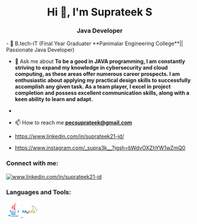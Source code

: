 <h1 align="center">Hi 👋, I'm Suprateek S</h1>
<h3 align="center">Java Developer</h3>
                                                 - 🔭 B.tech-IT (Final Year Graduater **Panimalar Engineering College**|| Passionate Java Developer)


- 💬 Ask me about **To be a good  in  JAVA programming, I am constantly striving to expand my knowledge in cybersecurity and cloud computing, as these areas offer numerous career prospects. I am enthusiastic about applying my practical design skills to successfully accomplish any given task. As a team player, I excel in project completion and possess excellent communication skills, along with a keen ability to learn and adapt.**

- 
- 📫 How to reach me **pecsuprateek@gmail.com**
- https://www.linkedin.com/in/suprateek21-jd/
- https://www.instagram.com/_supra3k__?igsh=bWdvOXZhYW1wZmQ0
<h3 align="left">Connect with me:</h3>
<p align="left">
 
<a href="https://www.linkedin.com/in/suprateek21-jd/" target="blank"><img align="center" src="https://raw.githubusercontent.com/rahuldkjain/github-profile-readme-generator/master/src/images/icons/Social/linked-in-alt.svg" alt="www.linkedin.com/in/suprateek21-jd" height="30" width="40" /></a><a href="https://www.java.com" target="_blank" rel="noreferrer"></a>
 </p>
 
<h3 align="left">Languages and Tools:</h3>
 </a> <a href="https://www.java.com" target="_blank" rel="noreferrer"> <img src="https://raw.githubusercontent.com/devicons/devicon/master/icons/java/java-original.svg" alt="java" width="40" height="40"/> </a> <a href="https://www.mysql.com/" target="_blank" rel="noreferrer"> <img src="https://raw.githubusercontent.com/devicons/devicon/master/icons/mysql/mysql-original-wordmark.svg" alt="mysql" width="40" height="40"/> </a>
 
